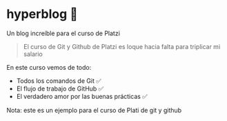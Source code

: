 # hyperblog 🎱
Un blog increíble para el curso de Platzi

>El curso de Git y Github de Platzi es loque hacia falta para triplicar mi salario

En este curso vemos de todo:
* Todos los comandos de Git ✅
* El flujo de trabajo de GitHub ✅
* El verdadero amor por las buenas prácticas ✅


Nota: este es un ejemplo para el curso de Plati de git y github


